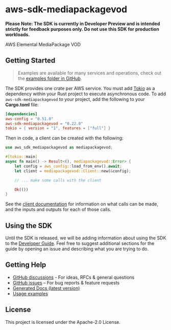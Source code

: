 # aws-sdk-mediapackagevod

**Please Note: The SDK is currently in Developer Preview and is intended strictly for
feedback purposes only. Do not use this SDK for production workloads.**

AWS Elemental MediaPackage VOD

## Getting Started

> Examples are available for many services and operations, check out the
> [examples folder in GitHub](https://github.com/awslabs/aws-sdk-rust/tree/main/examples).

The SDK provides one crate per AWS service. You must add [Tokio](https://crates.io/crates/tokio)
as a dependency within your Rust project to execute asynchronous code. To add `aws-sdk-mediapackagevod` to
your project, add the following to your **Cargo.toml** file:

```toml
[dependencies]
aws-config = "0.51.0"
aws-sdk-mediapackagevod = "0.22.0"
tokio = { version = "1", features = ["full"] }
```

Then in code, a client can be created with the following:

```rust
use aws_sdk_mediapackagevod as mediapackagevod;

#[tokio::main]
async fn main() -> Result<(), mediapackagevod::Error> {
    let config = aws_config::load_from_env().await;
    let client = mediapackagevod::Client::new(&config);

    // ... make some calls with the client

    Ok(())
}
```

See the [client documentation](https://docs.rs/aws-sdk-mediapackagevod/latest/aws_sdk_mediapackagevod/client/struct.Client.html)
for information on what calls can be made, and the inputs and outputs for each of those calls.

## Using the SDK

Until the SDK is released, we will be adding information about using the SDK to the
[Developer Guide](https://docs.aws.amazon.com/sdk-for-rust/latest/dg/welcome.html). Feel free to suggest
additional sections for the guide by opening an issue and describing what you are trying to do.

## Getting Help

* [GitHub discussions](https://github.com/awslabs/aws-sdk-rust/discussions) - For ideas, RFCs & general questions
* [GitHub issues](https://github.com/awslabs/aws-sdk-rust/issues/new/choose) – For bug reports & feature requests
* [Generated Docs (latest version)](https://awslabs.github.io/aws-sdk-rust/)
* [Usage examples](https://github.com/awslabs/aws-sdk-rust/tree/main/examples)

## License

This project is licensed under the Apache-2.0 License.

